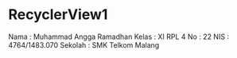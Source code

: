 # RecyclerView1

Nama : Muhammad Angga Ramadhan
Kelas : XI RPL 4
No : 22
NIS : 4764/1483.070
Sekolah : SMK Telkom Malang
